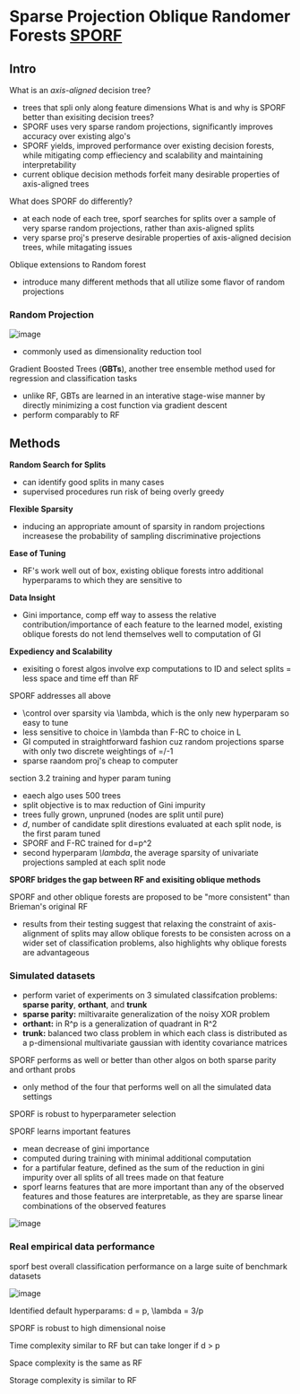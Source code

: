 # Sparse Projection Oblique Randomer Forests [SPORF](https://arxiv.org/pdf/1506.03410.pdf)
## Intro
What is an *axis-aligned* decision tree?
- trees that spli only along feature dimensions
What is and why is SPORF better than exisiting decision trees?
- SPORF uses very sparse random projections, significantly improves accuracy over existing algo's
- SPORF yields, improved performance over existing decision forests, while mitigating comp effieciency and scalability and maintaining interpretability 
- current oblique decision methods forfeit many desirable properties of axis-aligned trees

What does SPORF do differently?
- at each node of each tree, sporf searches for splits over a sample of very sparse random projections, rather than axis-aligned splits
- very sparse proj's preserve desirable properties of axis-aligned decision trees, while mitagating issues

Oblique extensions to Random forest
- introduce many different methods that all utilize some flavor of random projections 

### Random Projection

![image](https://user-images.githubusercontent.com/89429238/135372794-7b1b8328-ddc8-44ac-b4e9-22f555992096.png)

- commonly used as dimensionality reduction tool 

Gradient Boosted Trees (**GBTs**), another tree ensemble method used for regression and classification tasks
- unlike RF, GBTs are learned in an interative stage-wise manner by directly minimizing a cost function via gradient descent
- perform comparably to RF

## Methods
**Random Search for Splits**
- can identify good splits in many cases
- supervised procedures run risk of being overly greedy

**Flexible Sparsity**
- inducing an appropriate amount of sparsity in random projections increasese the probability of sampling discriminative projections

**Ease of Tuning**
- RF's work well out of box, existing oblique forests intro additional hyperparams to which they are sensitive to 

**Data Insight**
- Gini importance, comp eff way to assess the relative contribution/importance of each feature to the learned model, existing oblique forests do not lend themselves well to computation of GI

**Expediency and Scalability** 
- exisiting o forest algos involve exp computations to ID and select splits = less space and time eff than RF 

SPORF addresses all above
- \control over sparsity via \lambda, which is the only new hyperparam so easy to tune
- less sensitive to choice in \lambda than F-RC to choice in L
- GI computed in straightforward fashion cuz random projections sparse with only two discrete weightings of =/-1
- sparse raandom proj's cheap to computer

section 3.2 training and hyper param tuning 
- eaech algo uses 500 trees 
- split objective is to max reduction of Gini impurity
- trees fully grown, unpruned (nodes are split until pure)
- *d*, number of candidate split direstions evaluated at each split node, is the first param tuned
- SPORF and F-RC trained for d=p^2
- second hyperparam *\lambda*, the average sparsity of univariate projections sampled at each split node

**SPORF bridges the gap between RF and exisiting oblique methods**

SPORF and other oblique forests are proposed to be "more consistent" than Brieman's original RF
- results from their testing suggest that relaxing the constraint of axis-alignment of splits may allow oblique forests to be consisten across on a wider set of classification problems, also highlights why oblique forests are advantageous

### Simulated datasets
- perform variet of experiments on 3 simulated classifcation problems: **sparse parity**, **orthant**, and **trunk**
- **sparse parity:** miltivaraite generalization of the noisy XOR problem
- **orthant:** in R^p is a generalization of quadrant in R^2
- **trunk:** balanced two class problem in which each class is distributed as a p-dimensional multivariate gaussian with identity covariance matrices

SPORF performs as well or better than other algos on both sparse parity and orthant probs
- only method of the four that performs well on all the simulated data settings

SPORF is robust to hyperparameter selection

SPORF learns important features
- mean decrease of gini importance
- computed during training with minimal additional computation
- for a partifular feature, defined as the sum of the reduction in gini impurity over all splits of all trees made on that feature
- sporf learns features that are more important than any of the observed features and those features are interpretable, as they are sparse linear combinations of the observed features

![image](https://user-images.githubusercontent.com/89429238/136123938-bedefc89-832c-4b87-b264-8d477219f058.png)


### Real empirical data performance
sporf best overall classification performance on a large suite of benchmark datasets

![image](https://user-images.githubusercontent.com/89429238/136123920-b22e8883-bc5a-490a-9121-4982d70cd62b.png)

Identified default hyperparams: d = p, \lambda = 3/p

SPORF is robust to high dimensional noise

Time complexity similar to RF but can take longer if d > p

Space complexity is the same as RF

Storage complexity is similar to RF
